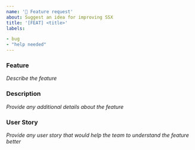 ```yaml
---
name: '🚀 Feature request'
about: Suggest an idea for improving SSX
title: '[FEAT] <title>'
labels:

- bug
- "help needed"
---
```

### Feature
_Describe the feature_

### Description
_Provide any additional details about the feature_

### User Story
_Provide any user story that would help the team to understand the feature better_
